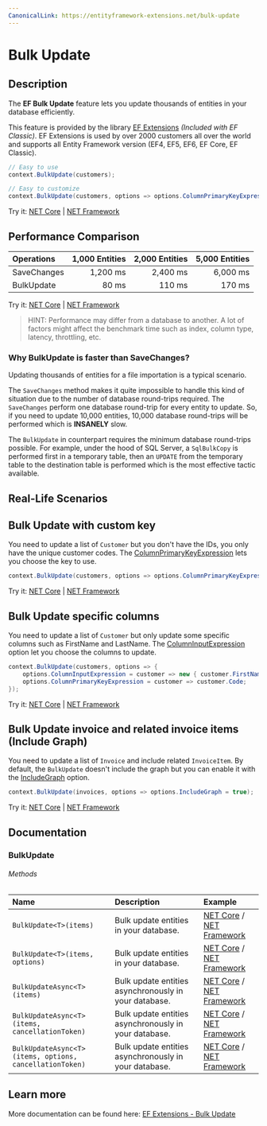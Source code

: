 ```yaml
---
CanonicalLink: https://entityframework-extensions.net/bulk-update
---
```


# Bulk Update

## Description
The **EF Bulk Update** feature lets you update thousands of entities in your database efficiently.

This feature is provided by the library [EF Extensions](https://entityframework-extensions.net/bulk-update) _(Included with EF Classic)_. EF Extensions is used by over 2000 customers all over the world and supports all Entity Framework version (EF4, EF5, EF6, EF Core, EF Classic).

```csharp
// Easy to use
context.BulkUpdate(customers);

// Easy to customize
context.BulkUpdate(customers, options => options.ColumnPrimaryKeyExpression = customer => customer.Code);
```
Try it: [NET Core](https://dotnetfiddle.net/EIjAFh) | [NET Framework](https://dotnetfiddle.net/WYxuyf)

## Performance Comparison

| Operations      | 1,000 Entities | 2,000 Entities | 5,000 Entities |
| :-------------- | -------------: | -------------: | -------------: |
| SaveChanges     | 1,200 ms       | 2,400 ms       | 6,000 ms       |
| BulkUpdate      | 80 ms          | 110 ms         | 170 ms         |

Try it: [NET Core](https://dotnetfiddle.net/8BnXFR) | [NET Framework](https://dotnetfiddle.net/RAuYhO)

> HINT: Performance may differ from a database to another. A lot of factors might affect the benchmark time such as index, column type, latency, throttling, etc.

### Why BulkUpdate is faster than SaveChanges?
Updating thousands of entities for a file importation is a typical scenario.

The `SaveChanges` method makes it quite impossible to handle this kind of situation due to the number of database round-trips required. The `SaveChanges` perform one database round-trip for every entity to update. So, if you need to update 10,000 entities, 10,000 database round-trips will be performed which is **INSANELY** slow.

The `BulkUpdate` in counterpart requires the minimum database round-trips possible. For example, under the hood of SQL Server, a `SqlBulkCopy` is performed first in a temporary table, then an `UPDATE` from the temporary table to the destination table is performed which is the most effective tactic available.

## Real-Life Scenarios

## Bulk Update with custom key
You need to update a list of `Customer` but you don't have the IDs, you only have the unique customer codes. The [ColumnPrimaryKeyExpression](https://entityframework-extensions.net/column#column-primary-key) lets you choose the key to use.

```csharp
context.BulkUpdate(customers, options => options.ColumnPrimaryKeyExpression = customer => customer.Code);
```
Try it: [NET Core](https://dotnetfiddle.net/8ZuEW4) | [NET Framework](https://dotnetfiddle.net/dMGZcV)

## Bulk Update specific columns
You need to update a list of `Customer` but only update some specific columns such as FirstName and LastName. The [ColumnInputExpression](https://entityframework-extensions.net/column#column-input) option let you choose the columns to update.

```csharp
context.BulkUpdate(customers, options => { 
    options.ColumnInputExpression = customer => new { customer.FirstName, customer.LastName };
    options.ColumnPrimaryKeyExpression = customer => customer.Code;
});
```
Try it: [NET Core](https://dotnetfiddle.net/zUu8m8) | [NET Framework](https://dotnetfiddle.net/WBgGqx)

## Bulk Update invoice and related invoice items (Include Graph)
You need to update a list of `Invoice` and include related `InvoiceItem`. By default, the `BulkUpdate` doesn't include the graph but you can enable it with the [IncludeGraph](https://entityframework-extensions.net/include-graph) option.

```csharp
context.BulkUpdate(invoices, options => options.IncludeGraph = true);
```
Try it: [NET Core](https://dotnetfiddle.net/ovvcp5) | [NET Framework](https://dotnetfiddle.net/ljXay5)

## Documentation

### BulkUpdate

###### Methods

| Name | Description | Example |
| :--- | :---------- | :------ |
| `BulkUpdate<T>(items)` | Bulk update entities in your database. | [NET Core](https://dotnetfiddle.net/MBZH1g) / [NET Framework](https://dotnetfiddle.net/nhDfC3)|
| `BulkUpdate<T>(items, options)` | Bulk update entities in your database.  | [NET Core](https://dotnetfiddle.net/cnaUpK) / [NET Framework](https://dotnetfiddle.net/vBTSn1) |
| `BulkUpdateAsync<T>(items)` | Bulk update entities asynchronously in your database. | [NET Core](https://dotnetfiddle.net/WUKxR9) / [NET Framework](https://dotnetfiddle.net/mztFjj) |
| `BulkUpdateAsync<T>(items, cancellationToken)` | Bulk update entities asynchronously in your database. | [NET Core](https://dotnetfiddle.net/AljSYK) / [NET Framework](https://dotnetfiddle.net/Fjkzm2) |
| `BulkUpdateAsync<T>(items, options, cancellationToken)` | Bulk update entities asynchronously in your database. | [NET Core](https://dotnetfiddle.net/iu37bl) / [NET Framework](https://dotnetfiddle.net/U84QYD) |

## Learn more

More documentation can be found here: [EF Extensions - Bulk Update](https://entityframework-extensions.net/bulk-update)
